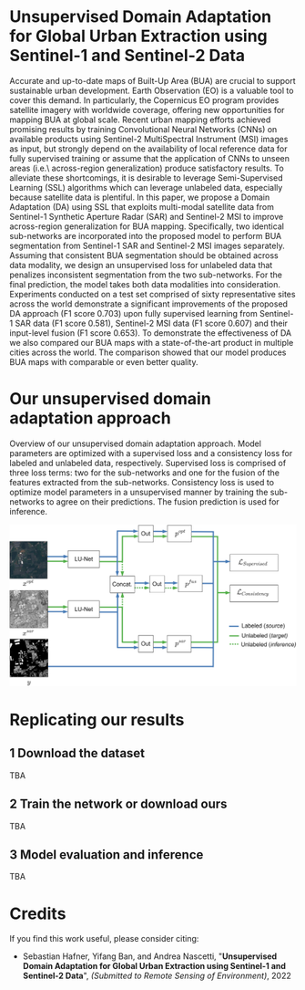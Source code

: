 # Unsupervised Domain Adaptation for Global Urban Extraction using Sentinel-1 and Sentinel-2 Data




Accurate and up-to-date maps of Built-Up Area (BUA) are crucial to support sustainable urban development. Earth Observation (EO) is a valuable tool to cover this demand. In particularly, the Copernicus EO program provides satellite imagery with worldwide coverage, offering new opportunities for mapping BUA at global scale. Recent urban mapping efforts achieved promising results by training Convolutional Neural Networks (CNNs) on available products using Sentinel-2 MultiSpectral Instrument (MSI) images as input, but strongly depend on the availability of local reference data for fully supervised training or assume that the application of CNNs to unseen areas (i.e.\ across-region generalization) produce satisfactory results. To alleviate these shortcomings, it is desirable to leverage Semi-Supervised Learning (SSL) algorithms which can leverage unlabeled data, especially because satellite data is plentiful. In this paper, we propose a Domain Adaptation (DA) using SSL that exploits multi-modal satellite data from Sentinel-1 Synthetic Aperture Radar (SAR) and Sentinel-2 MSI to improve across-region generalization for BUA mapping. Specifically, two identical sub-networks are incorporated into the proposed model to perform BUA segmentation from Sentinel-1 SAR and Sentinel-2 MSI images separately. Assuming that consistent BUA segmentation should be obtained across data modality, we design an unsupervised loss for unlabeled data that penalizes inconsistent segmentation from the two sub-networks. For the final prediction, the model takes both data modalities into consideration. Experiments conducted on a test set comprised of sixty representative sites across the world demonstrate a significant improvements of the proposed DA approach (F1 score 0.703) upon fully supervised learning from Sentinel-1 SAR data (F1 score 0.581), Sentinel-2 MSI data (F1 score 0.607) and their input-level fusion (F1 score 0.653). To demonstrate the effectiveness of DA we also compared our BUA maps with a state-of-the-art product in multiple cities across the world. The comparison showed that our model produces BUA maps with comparable or even better quality.

# Our unsupervised domain adaptation approach

Overview of our unsupervised domain adaptation approach. Model parameters are optimized with a supervised loss and a consistency loss for labeled and unlabeled data, respectively. Supervised loss is comprised of three loss terms: two for the sub-networks and one for the fusion of the features extracted from the sub-networks. Consistency loss is used to optimize model parameters in a unsupervised manner by training the sub-networks to agree on their predictions. The fusion prediction is used for inference.

![](figures/domain_adaptation_workflow_revised.png)


# Replicating our results
## 1 Download the dataset
TBA

## 2 Train the network or download ours
TBA

## 3 Model evaluation and inference
TBA

# Credits

If you find this work useful, please consider citing:

* Sebastian Hafner, Yifang Ban, and Andrea Nascetti, "**Unsupervised Domain Adaptation for Global Urban Extraction using Sentinel-1 and Sentinel-2 Data**", *(Submitted to Remote Sensing of Environment)*, 2022

  ```bibtex

  ```
  